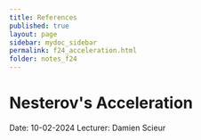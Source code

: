 ```yaml
---
title: References
published: true
layout: page
sidebar: mydoc_sidebar
permalink: f24_acceleration.html
folder: notes_f24
---
```


# Nesterov's Acceleration
Date: 10-02-2024
Lecturer: Damien Scieur
